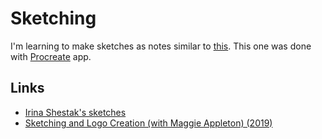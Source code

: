 # Sketching

I'm learning to make sketches as notes similar to [this](https://twitter.com/_lrlna/status/1129361644134567936). This one was done with [Procreate](https://procreate.art) app.

## Links

* [Irina Shestak's sketches](https://github.com/lrlna/sketchin)
* [Sketching and Logo Creation \(with Maggie Appleton\) \(2019\)](https://www.youtube.com/watch?v=4mrrNAjiTvk)

